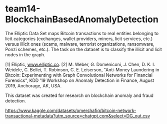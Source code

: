 # team14-BlockchainBasedAnomalyDetection

The Elliptic Data Set maps Bitcoin transactions to real entities belonging to licit categories (exchanges, wallet providers, miners, licit services, etc.) versus illicit ones (scams, malware, terrorist organizations, ransomware, Ponzi schemes, etc.). The task on the dataset is to classify the illicit and licit nodes in the graph.

[1] Elliptic, www.elliptic.co.
[2] M. Weber, G. Domeniconi, J. Chen, D. K. I. Weidele, C. Bellei, T. Robinson, C. E. Leiserson, "Anti-Money Laundering in Bitcoin: Experimenting with Graph Convolutional Networks for Financial Forensics", KDD ’19 Workshop on Anomaly Detection in Finance, August 2019, Anchorage, AK, USA.

This dataset was created for research on blockchain anomaly and fraud detection.

https://www.kaggle.com/datasets/omershafiq/bitcoin-network-transactional-metadata?utm_source=chatgpt.com&select=DG_out.csv
